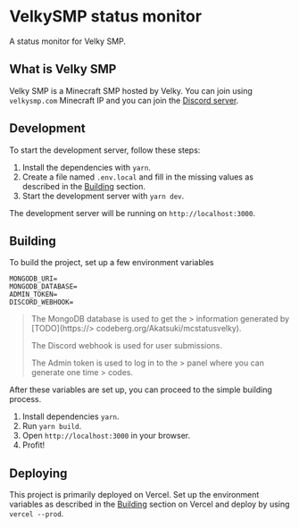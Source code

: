 # VelkySMP status monitor

A status monitor for Velky SMP.

## What is Velky SMP

Velky SMP is a Minecraft SMP hosted by Velky. You can join using `velkysmp.com` Minecraft IP and you can join the [Discord server](https://discord.gg/velky).

## Development


To start the development server, follow these steps:

1. Install the dependencies with `yarn`.
2. Create a file named `.env.local` and fill in the missing values as described in the [Building](#building) section.
3. Start the development server with `yarn dev`.

The development server will be running on `http://localhost:3000`.

## Building

To build the project, set up a few environment variables

```
MONGODB_URI=
MONGODB_DATABASE=
ADMIN_TOKEN=
DISCORD_WEBHOOK=
```

> The MongoDB database is used to get the > information generated by [TODO](https://> codeberg.org/Akatsuki/mcstatusvelky).
> 
> The Discord webhook is used for user submissions.
> 
> The Admin token is used to log in to the > panel where you can generate one time > codes.

After these variables are set up, you can proceed to the simple building process.

1. Install dependencies `yarn`.
2. Run `yarn build`.
3. Open `http://localhost:3000` in your browser.
4. Profit!

## Deploying

This project is primarily deployed on Vercel. Set up the environment variables as described in the [Building](#building) section on Vercel and deploy by using `vercel --prod`.